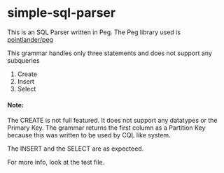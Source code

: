 # simple-sql-parser

This is an SQL Parser written in Peg. The Peg library used is [pointlander/peg](https://github.com/pointlander/peg)

This grammar handles only three statements and does not support any subqueries

1. Create
2. Insert
3. Select


#### Note:

The CREATE is not full featured. It does not support any datatypes or the Primary Key. The grammar returns the first column as a Partition Key because this was written to be used by CQL like system.

The INSERT and the SELECT are as expecteed. 

For more info, look at the test file.
